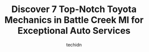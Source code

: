 ---
layout: ampstory
image: https://images.unsplash.com/photo-1639927664632-c080477d9fe5?ixlib=rb-4.0.3&ixid=MnwxMjA3fDB8MHxwaG90by1wYWdlfHx8fGVufDB8fHx8&auto=format&fit=crop&w=640&h=853&q=80
author: techidn
featured: false
description: When it comes to finding reliable automotive experts in Battle Creek MI, USA, look no further than the 7 best Toyota Mechanic in the area. With their exceptional skills and dedication to pro
title: Discover 7 Top-Notch Toyota Mechanics in Battle Creek MI for Exceptional Auto Services
cover:
   title: Discover 7 Top-Notch Toyota Mechanics in Battle Creek MI for Exceptional Auto Services
   subtitle: Rickpate
   background: https://images.unsplash.com/photo-1639927664632-c080477d9fe5?ixlib=rb-4.0.3&ixid=MnwxMjA3fDB8MHxwaG90by1wYWdlfHx8fGVufDB8fHx8&auto=format&fit=crop&w=640&h=853&q=80

pages: 
 - layout: thirds
   top: <h1>#1 Zaharions Automotive</h1>
   bottom: "<p>Ive never been so excited to have issues with my cars! One of the nicest shops Ive ever seen! Very clean and well organized. John and Renee always go out of their w</p>"
   background: https://www.knot35.com/toplist/wp-content/uploads/2023/06/best-toyota-mechanic-1-in-battle-creek-mi-1685839744.jpeg
   backgroundblur: true
 - layout: thirds
   top: <h1>#2 Walmart Auto Care Centers</h1>
   bottom: "<p>6020 B Dr N, Battle Creek, MI 49014, United States</p>"
   background: https://www.knot35.com/toplist/wp-content/uploads/2023/06/best-toyota-mechanic-2-in-battle-creek-mi-1685839745.png
   cta:
      link: https://www.knot35.com/toplist/discover-7-top-notch-toyota-mechanics-in-battle-creek-mi-for-exceptional-auto-services/
      text: Discover 7 Top-Notch Toyota Mechanics in Battle Creek MI for Exceptional Auto Services
 - layout: thirds
   top: <h1>#3 Auto-Lab</h1>
   bottom: "<p>145 W Columbia Ave # 400, Battle Creek, MI 49015, United States</p>"
   background: https://www.knot35.com/toplist/wp-content/uploads/2023/06/best-toyota-mechanic-3-in-battle-creek-mi-1685839746.jpeg
   cta:
      link: https://www.knot35.com/toplist/discover-7-top-notch-toyota-mechanics-in-battle-creek-mi-for-exceptional-auto-services/
      text: Discover 7 Top-Notch Toyota Mechanics in Battle Creek MI for Exceptional Auto Services
 - layout: thirds
   top: <h1>#4 Freed Auto</h1>
   bottom: "<p>1860 W Michigan Ave, Battle Creek, MI 49037, United States</p>"
   background: https://images.unsplash.com/photo-1496096265110-f83ad7f96608?ixlib=rb-4.0.3&ixid=MnwxMjA3fDB8MHxwaG90by1wYWdlfHx8fGVufDB8fHx8&auto=format&fit=crop&w=640&h=853&q=80
   cta:
      link: https://www.knot35.com/toplist/discover-7-top-notch-toyota-mechanics-in-battle-creek-mi-for-exceptional-auto-services/
      text: Discover 7 Top-Notch Toyota Mechanics in Battle Creek MI for Exceptional Auto Services
 - layout: thirds
   top: <h1>#5 Bailey Park Auto Service</h1>
   bottom: "<p>1450 Capital Ave NE, Battle Creek, MI 49017, United States</p>"
   background: https://images.unsplash.com/photo-1527067829737-402993088e6b?ixlib=rb-4.0.3&ixid=MnwxMjA3fDB8MHxwaG90by1wYWdlfHx8fGVufDB8fHx8&auto=format&fit=crop&w=640&h=853&q=80
   cta:
      link: https://www.knot35.com/toplist/discover-7-top-notch-toyota-mechanics-in-battle-creek-mi-for-exceptional-auto-services/
      text: Discover 7 Top-Notch Toyota Mechanics in Battle Creek MI for Exceptional Auto Services
 - layout: thirds
   top: <h1>#6 CARZILLA AUTO CARE</h1>
   bottom: "<p>923 E Michigan Ave, Battle Creek, MI 49014, United States</p>"
   background: https://images.unsplash.com/photo-1540457036297-448b6b99e91c?ixlib=rb-4.0.3&ixid=MnwxMjA3fDB8MHxwaG90by1wYWdlfHx8fGVufDB8fHx8&auto=format&fit=crop&w=640&h=853&q=80
   cta:
      link: https://www.knot35.com/toplist/discover-7-top-notch-toyota-mechanics-in-battle-creek-mi-for-exceptional-auto-services/
      text: Discover 7 Top-Notch Toyota Mechanics in Battle Creek MI for Exceptional Auto Services
 - layout: thirds
   top: <h1>#7 Double E Auto Service</h1>
   bottom: "<p>1700 Goguac St W, Battle Creek, MI 49015, United States</p>"
   background: https://images.unsplash.com/photo-1613843873231-1447db182f97?ixlib=rb-4.0.3&ixid=MnwxMjA3fDB8MHxwaG90by1wYWdlfHx8fGVufDB8fHx8&auto=format&fit=crop&w=640&h=853&q=80
   cta:
      link: https://www.knot35.com/toplist/discover-7-top-notch-toyota-mechanics-in-battle-creek-mi-for-exceptional-auto-services/
      text: Discover 7 Top-Notch Toyota Mechanics in Battle Creek MI for Exceptional Auto Services
 - layout: thirds
   middle: Continue reading...
   background: https://images.unsplash.com/photo-1549241520-425e3dfc01cb?ixlib=rb-4.0.3&ixid=MnwxMjA3fDB8MHxwaG90by1wYWdlfHx8fGVufDB8fHx8&auto=format&fit=crop&w=640&h=853&q=80
   cta:
      link: https://www.knot35.com/toplist/discover-7-top-notch-toyota-mechanics-in-battle-creek-mi-for-exceptional-auto-services/
      text: Discover 7 Top-Notch Toyota Mechanics in Battle Creek MI for Exceptional Auto Services
      
---